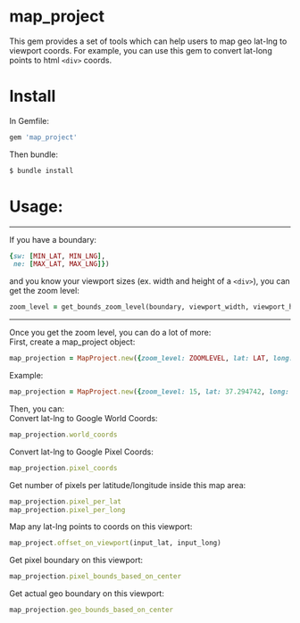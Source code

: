 # map_project
This gem provides a set of tools which can help users to map geo lat-lng to viewport coords. For example, you can use this gem to convert lat-long points to html `<div>` coords.

# Install
In Gemfile:
```ruby
gem 'map_project'
```
Then bundle:
```ruby
$ bundle install
```

# Usage:
***
If you have a boundary:
```ruby 
{sw: [MIN_LAT, MIN_LNG],
 ne: [MAX_LAT, MAX_LNG]})
``` 
and you know your viewport sizes (ex. width and height of a `<div>`), you can get the zoom level:
```ruby
zoom_level = get_bounds_zoom_level(boundary, viewport_width, viewport_height)
```
***
Once you get the zoom level, you can do a lot of more:<br />
First, create a map_project object:
```ruby
map_projection = MapProject.new({zoom_level: ZOOMLEVEL, lat: LAT, long: LNG, viewport_w: VIEWPORT_WIDTH, viewport_h: VIEWPORT_HEIGHT})
```
Example:
```ruby
map_projection = MapProject.new({zoom_level: 15, lat: 37.294742, long: -122.019252, viewport_w: 1024, viewport_h: 1024})
```

Then, you can:<br />
Convert lat-lng to Google World Coords:
```ruby
map_projection.world_coords
```
Convert lat-lng to Google Pixel Coords:
```ruby
map_projection.pixel_coords
```
Get number of pixels per latitude/longitude inside this map area:
```ruby
map_projection.pixel_per_lat
map_projection.pixel_per_long
```
Map any lat-lng points to coords on this viewport:
```ruby
map_project.offset_on_viewport(input_lat, input_long)
```
Get pixel boundary on this viewport:
```ruby
map_projection.pixel_bounds_based_on_center
```
Get actual geo boundary on this viewport:
```ruby
map_projection.geo_bounds_based_on_center
```
